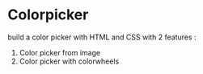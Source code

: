 # Colorpicker

build a color picker with HTML and CSS with 2 features :

1. Color picker from image
2. Color picker with colorwheels
